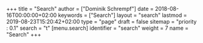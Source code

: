 +++
title = "Search"
author = ["Dominik Schrempf"]
date = 2018-08-16T00:00:00+02:00
keywords = ["Search"]
layout = "search"
lastmod = 2019-08-23T15:20:42+02:00
type = "page"
draft = false
sitemap = "priority : 0.1"
search = "t"
[menu.search]
  identifier = "search"
  weight = 7
  name = "Search"
+++
